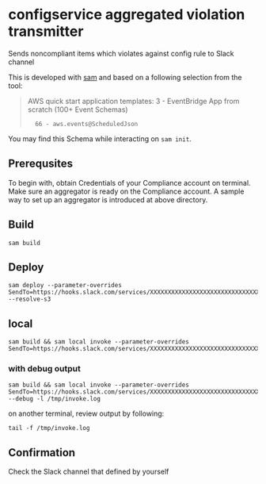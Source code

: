 # configservice aggregated violation transmitter

Sends noncompliant items which violates against config rule to Slack channel

This is developed with [sam]() and based on a following selection from the tool:

>
> AWS quick start application templates:
>         3 - EventBridge App from scratch (100+ Event Schemas)
>
>       66 - aws.events@ScheduledJson

You may find this Schema while interacting on `sam init`.

## Prerequsites

To begin with, obtain Credentials of your Compliance account on terminal.
Make sure an aggregator is ready on the Compliance account. A sample way to set up an aggregator is introduced at above directory.

## Build

`sam build`

## Deploy

```
sam deploy --parameter-overrides SendTo=https://hooks.slack.com/services/XXXXXXXXXXXXXXXXXXXXXXXXXXXXXXXXXXXXXXXXXXXXXX --resolve-s3
```

## local

```
sam build && sam local invoke --parameter-overrides SendTo=https://hooks.slack.com/services/XXXXXXXXXXXXXXXXXXXXXXXXXXXXXXXXXXXXXXXXXXXXXX
```

### with debug output

```
sam build && sam local invoke --parameter-overrides SendTo=https://hooks.slack.com/services/XXXXXXXXXXXXXXXXXXXXXXXXXXXXXXXXXXXXXXXXXXXXXX --debug -l /tmp/invoke.log
```

on another terminal, review output by following:

`tail -f /tmp/invoke.log`


## Confirmation

Check the Slack channel that defined by yourself

<!-- configservice-aggregated-violation-transmitter -->
